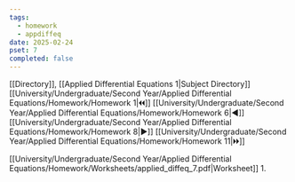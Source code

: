 ```yaml
---
tags:
  - homework
  - appdiffeq
date: 2025-02-24
pset: 7
completed: false
---
```

[[Directory]], [[Applied Differential Equations 1|Subject Directory]]
[[University/Undergraduate/Second Year/Applied Differential Equations/Homework/Homework 1|🞀🞀]] [[University/Undergraduate/Second Year/Applied Differential Equations/Homework/Homework 6|◀]] [[University/Undergraduate/Second Year/Applied Differential Equations/Homework/Homework 8|▶]] [[University/Undergraduate/Second Year/Applied Differential Equations/Homework/Homework 11|🞂🞂]]

[[University/Undergraduate/Second Year/Applied Differential Equations/Homework/Worksheets/applied_diffeq_7.pdf|Worksheet]]
1. 
